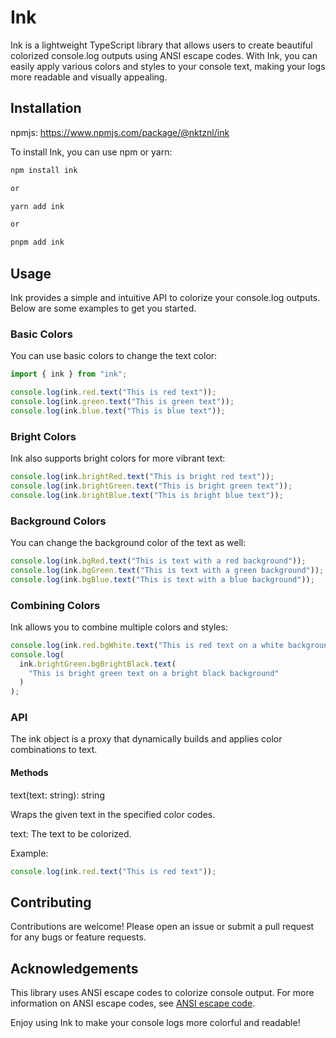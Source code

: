 # Ink

Ink is a lightweight TypeScript library that allows users to create beautiful colorized console.log outputs using ANSI escape codes. With Ink, you can easily apply various colors and styles to your console text, making your logs more readable and visually appealing.

## Installation

npmjs: https://www.npmjs.com/package/@nktznl/ink

To install Ink, you can use npm or yarn:

```sh
npm install ink

or

yarn add ink

or

pnpm add ink
```

## Usage

Ink provides a simple and intuitive API to colorize your console.log outputs. Below are some examples to get you started.

### Basic Colors

You can use basic colors to change the text color:

```js
import { ink } from "ink";

console.log(ink.red.text("This is red text"));
console.log(ink.green.text("This is green text"));
console.log(ink.blue.text("This is blue text"));
```

### Bright Colors

Ink also supports bright colors for more vibrant text:

```js
console.log(ink.brightRed.text("This is bright red text"));
console.log(ink.brightGreen.text("This is bright green text"));
console.log(ink.brightBlue.text("This is bright blue text"));
```

### Background Colors

You can change the background color of the text as well:

```js
console.log(ink.bgRed.text("This is text with a red background"));
console.log(ink.bgGreen.text("This is text with a green background"));
console.log(ink.bgBlue.text("This is text with a blue background"));
```

### Combining Colors

Ink allows you to combine multiple colors and styles:

```js
console.log(ink.red.bgWhite.text("This is red text on a white background"));
console.log(
  ink.brightGreen.bgBrightBlack.text(
    "This is bright green text on a bright black background"
  )
);
```

### API

The ink object is a proxy that dynamically builds and applies color combinations to text.

#### Methods

text(text: string): string

Wraps the given text in the specified color codes.

text: The text to be colorized.

Example:

```js
console.log(ink.red.text("This is red text"));
```

## Contributing

Contributions are welcome! Please open an issue or submit a pull request for any bugs or feature requests.

## Acknowledgements

This library uses ANSI escape codes to colorize console output. For more information on ANSI escape codes, see [ANSI escape code](https://en.wikipedia.org/wiki/ANSI_escape_code).

Enjoy using Ink to make your console logs more colorful and readable!
